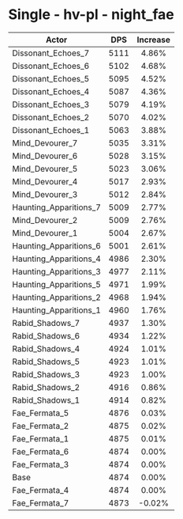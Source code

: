 # Single - hv-pl - night_fae
| Actor | DPS | Increase |
|---|:---:|:---:|
|Dissonant_Echoes_7|5111|4.86%|
|Dissonant_Echoes_6|5102|4.68%|
|Dissonant_Echoes_5|5095|4.52%|
|Dissonant_Echoes_4|5087|4.36%|
|Dissonant_Echoes_3|5079|4.19%|
|Dissonant_Echoes_2|5070|4.02%|
|Dissonant_Echoes_1|5063|3.88%|
|Mind_Devourer_7|5035|3.31%|
|Mind_Devourer_6|5028|3.15%|
|Mind_Devourer_5|5023|3.06%|
|Mind_Devourer_4|5017|2.93%|
|Mind_Devourer_3|5012|2.84%|
|Haunting_Apparitions_7|5009|2.77%|
|Mind_Devourer_2|5009|2.76%|
|Mind_Devourer_1|5004|2.67%|
|Haunting_Apparitions_6|5001|2.61%|
|Haunting_Apparitions_4|4986|2.30%|
|Haunting_Apparitions_3|4977|2.11%|
|Haunting_Apparitions_5|4971|1.99%|
|Haunting_Apparitions_2|4968|1.94%|
|Haunting_Apparitions_1|4960|1.76%|
|Rabid_Shadows_7|4937|1.30%|
|Rabid_Shadows_6|4934|1.22%|
|Rabid_Shadows_4|4924|1.01%|
|Rabid_Shadows_5|4923|1.01%|
|Rabid_Shadows_3|4923|1.00%|
|Rabid_Shadows_2|4916|0.86%|
|Rabid_Shadows_1|4914|0.82%|
|Fae_Fermata_5|4876|0.03%|
|Fae_Fermata_2|4875|0.02%|
|Fae_Fermata_1|4875|0.01%|
|Fae_Fermata_6|4874|0.00%|
|Fae_Fermata_3|4874|0.00%|
|Base|4874|0.00%|
|Fae_Fermata_4|4874|0.00%|
|Fae_Fermata_7|4873|-0.02%|
